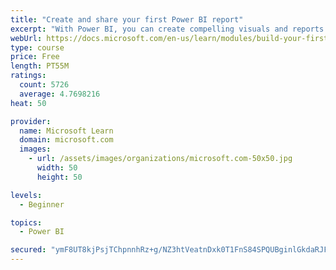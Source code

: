 ```yaml
---
title: "Create and share your first Power BI report"
excerpt: "With Power BI, you can create compelling visuals and reports. In this module, you learn how to use Power BI Desktop to connect to data, build visuals, and create a report that you can share with others in your organization. You then learn how to publish the report to the Power BI service, so that others can see your insights and benefit from your work."
webUrl: https://docs.microsoft.com/en-us/learn/modules/build-your-first-power-bi-report/
type: course
price: Free
length: PT55M
ratings:
  count: 5726
  average: 4.7698216
heat: 50

provider:
  name: Microsoft Learn
  domain: microsoft.com
  images:
    - url: /assets/images/organizations/microsoft.com-50x50.jpg
      width: 50
      height: 50

levels:
  - Beginner

topics:
  - Power BI

secured: "ymF8UT8kjPsjTChpnnhRz+g/NZ3htVeatnDxk0T1FnS84SPQUBginlGkdaRJFBw+xreWuZuhvI4TyCa8SH9YKw1QsClIpm4WpF/eGmFxJ5/0YBiB1x+M9hDHXnxC2qc4m7a/AKrBO+d3i7AnfPhYmAm/8UA7Gz+y0Lqc0jwLGjzdkujCdzQJG+UiFd81UKH70DnQLWwLutF74MDVz10QcnMHPrEn5HTIHnE9sq09kj7eW4U8LfHNuWu7rhL4roleTKf1osNpkcj+FPkIsQwdQ90+ANBUcHO9HiS2c9yUQdHaM7ixA6oXkiEp/Ud9GjvvhFgZfPYuwFCscStRfxV2p2r8Lo+Nipa48UHT8mpSV26JTCqxILQd8UlzvdGw1SYTNylyQurok10yYH6CLWRxGn1oZJLAMMK0J8CEhXC03Co=;bsvEaWF9KrnaZLA4hFOY5Q=="
---
```


